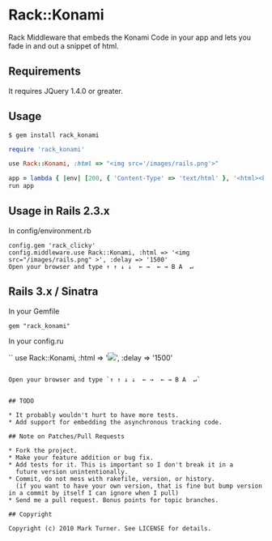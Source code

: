 # Rack::Konami

Rack Middleware that embeds the Konami Code in your app and lets you fade in and out a snippet of html. 

## Requirements 
It requires JQuery 1.4.0 or greater.

## Usage

```	
$ gem install rack_konami
```

```ruby
require 'rack_konami'

use Rack::Konami, :html => "<img src='/images/rails.png'>"

app = lambda { |env| [200, { 'Content-Type' => 'text/html' }, '<html><body><p>Awesome Body</p></body></html>'] }
run app
```
	
## Usage in Rails 2.3.x

In config/environment.rb

	config.gem 'rack_clicky'
	config.middleware.use Rack::Konami, :html => '<img src="/images/rails.png" >', :delay => '1500'
	Open your browser and type ↑ ↑ ↓ ↓  ← →  ← → B A  ↵
	
## Rails 3.x / Sinatra
In your Gemfile 
	
	gem "rack_konami"
	
In your config.ru

``
use Rack::Konami, :html => '<img src="/images/rails.png" >', :delay => '1500'
```

Open your browser and type `↑ ↑ ↓ ↓  ← →  ← → B A  ↵`

	
## TODO

* It probably wouldn't hurt to have more tests. 
* Add support for embedding the asynchronous tracking code.

## Note on Patches/Pull Requests
 
* Fork the project.
* Make your feature addition or bug fix.
* Add tests for it. This is important so I don't break it in a
  future version unintentionally.
* Commit, do not mess with rakefile, version, or history.
  (if you want to have your own version, that is fine but bump version in a commit by itself I can ignore when I pull)
* Send me a pull request. Bonus points for topic branches.

## Copyright

Copyright (c) 2010 Mark Turner. See LICENSE for details.
